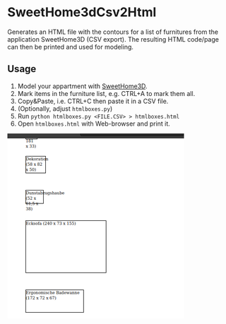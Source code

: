 # SweetHome3dCsv2Html

Generates an HTML file with the contours for a list of furnitures
from the application SweetHome3D (CSV export).
The resulting HTML code/page can then be printed and used for modeling.

## Usage

1. Model your appartment with [SweetHome3D](www.sweethome3d.com).
2. Mark items in the furniture list, e.g. CTRL+A to mark them all.
3. Copy&Paste, i.e. CTRL+C then paste it in a CSV file.
4. (Optionally, adjust `htmlboxes.py`)
5. Run `python htmlboxes.py <FILE.CSV> > htmlboxes.html`
6. Open `htmlboxes.html` with Web-browser and print it.

![Screenshot](./doc/screenshot.png)
